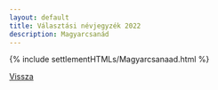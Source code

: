 ```yaml
---
layout: default
title: Választási névjegyzék 2022
description: Magyarcsanád
---
```


{% include settlementHTMLs/Magyarcsanaad.html %}

[Vissza](./)